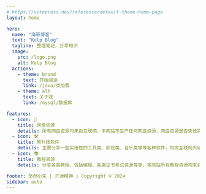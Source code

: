 ```yaml
---
# https://vitepress.dev/reference/default-theme-home-page
layout: home

hero:
  name: "海带博客"
  text: "Kelp Blog"
  tagline: 整理笔记，分享知识
  image:
    src: /logo.png
    alt: Kelp Blog
  actions:
    - theme: brand
      text: 开始阅读
      link: /java/类加载
    - theme: alt
      text: 关于我
      link: /mysql/数据库

features:
  - icon: 🚌
    title: 网盘资源
    details: 所有网盘资源均来自互联网，本网站不生产任何网盘资源，网盘资源是否失效需要自行判断。
  - icon: 🛠️
    title: 黑科技软件
    details: 主要分享一些实用性的工具类、影视类、音乐类等等各种软件，均由互联网大佬提供。
  - icon: 📚
    title: 教程资源
    details: 分享各类教程，包括编程、各类证书考试资源等等，本网站所有教程资源均来自互联网，若涉及侵权立马删除！

footer: 悠然小生 | 开源精神 | Copyright © 2024
sidebar: auto
---
```


<style>
.VPHero .name,
.VPHero .text {
  background: -webkit-linear-gradient(120deg, #bd34fe 30%, #41d1ff);
  -webkit-background-clip: text;
  -webkit-text-fill-color: transparent;
  background-clip: text;
}
</style>

